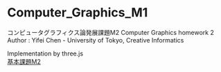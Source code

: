# Computer_Graphics_M1
コンピュータグラフィクス論発展課題M2  Computer Graphics homework 2\
Author : Yifei Chen - University of Tokyo, Creative Informatics

Implementation by three.js\
[基本課題M2](https://tomcatmew.github.io/cg_m2/)
